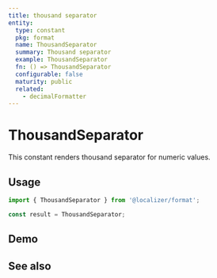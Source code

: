 ```yaml
---
title: thousand separator
entity:
  type: constant
  pkg: format
  name: ThousandSeparator
  summary: Thousand separator
  example: ThousandSeparator
  fn: () => ThousandSeparator
  configurable: false
  maturity: public
  related:
    - decimalFormatter
---
```


# ThousandSeparator <Package name="format"/>

This constant renders thousand separator for numeric values.

## Usage

```typescript twoslash
import { ThousandSeparator } from '@localizer/format';

const result = ThousandSeparator;
```

## Demo

<EntityDemo :args="[]" />

## See also

<Entities />

